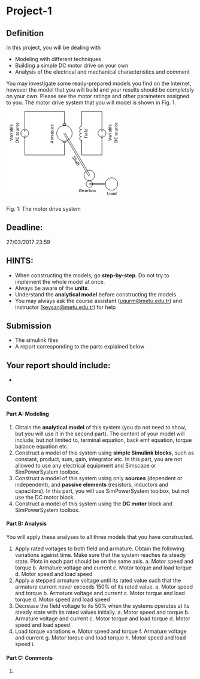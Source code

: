 
# Project-1

## Definition
In this project, you will be dealing with
*	Modeling with different techniques
*	Building a simple DC motor drive on your own
*	Analysis of the electrical and mechanical characteristics and comment

You may investigate some ready-prepared models you find on the internet, however the model that you will build and your results should be completely on your own.
Please see the motor ratings and other parameters assigned to you. The motor drive system that you will model is shown in Fig. 1.

![](./project1.png)

Fig. 1: The motor drive system

## Deadline:
27/03/2017 23:59

## HINTS:
*	When constructing the models, go **step-by-step**. Do not try to implement the whole model at once.
*	Always be aware of the **units**.
* Understand the **analytical model** before constructing the models
* You may always ask the course assistant (ugurm@metu.edu.tr) and instructor (keysan@metu.edu.tr) for help

## Submission
- The simulink files
- A report corresponding to the parts explained below

Your report should include:
-
- 

## Content

#### Part A: Modeling
1.	Obtain the **analytical model** of this system (you do not need to show, but you will use it in the second part). The content of your model will include, but not limited to, terminal equation, back emf equation, torque balance equation etc.
2.	Construct a model of this system using **simple Simulink blocks**, such as constant, product, sum, gain, integrator etc. In this part, you are not allowed to use any electrical equipment and Simscape or SimPowerSystem toolbox.
3.	Construct a model of this system using only **sources** (dependent or independent), and **passive elements** (resistors, inductors and capacitors). In this part, you will use SimPowerSystem toolbox, but not use the DC motor block.
4.	Construct a model of this system using the **DC motor** block and SimPowerSystem toolbox.

#### Part B: Analysis
You will apply these analyses to all three models that you have constructed.
1.	Apply rated voltages to both field and armature. Obtain the following variations against time. Make sure that the system reaches its steady state. Plots in each part should be on the same axis.
a.	Motor speed and torque
b.	Armature voltage and current
c.	Motor torque and load torque
d.	Motor speed and load speed
2.	Apply a stepped armature voltage until its rated value such that the armature current never exceeds 150% of its rated value.
a.	Motor speed and torque
b.	Armature voltage and current
c.	Motor torque and load torque
d.	Motor speed and load speed
3.	Decrease the field voltage to its 50% when the systems operates at its steady state with its rated values initially.
a.	Motor speed and torque
b.	Armature voltage and current
c.	Motor torque and load torque
d.	Motor speed and load speed
4.	Load torque variations
e.	Motor speed and torque
f.	Armature voltage and current
g.	Motor torque and load torque
h.	Motor speed and load speed
i.

#### Part C: Comments
1.


<!--- Hazır motor dataları
http://w3app.siemens.com/mcms/infocenter/dokumentencenter/ld/Documentsu20Catalogs/dc-motor/da12-2008-en.pdf
http://ecatalog.weg.net/files/wegnet/WEG-specification-of-electric-motors-50039409-manual-english.pdf
http://www.maxonmotor.com/maxon/view/category/motor?target=filter&filterCategory=DC-max
http://www.kollmorgen.com/en-us/products/motors/brush-dc/permanent-magnet-dc-pmdc/
http://www.moog.com/literature/MCG/moc23series.pdf
-->
